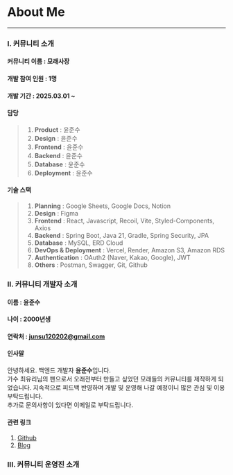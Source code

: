 # About Me

---

### I. 커뮤니티 소개
#### **커뮤니티 이름** : 모래사장
#### **개발 참여 인원** : 1명
#### **개발 기간** : 2025.03.01 ~ 
#### **담당**
> 1. **Product** : 윤준수
> 2. **Design** : 윤준수
> 3. **Frontend** : 윤준수
> 4. **Backend** : 윤준수
> 5. **Database** : 윤준수
> 6. **Deployment** : 윤준수
#### **기술 스택**
> 1. **Planning** : Google Sheets, Google Docs, Notion
> 2. **Design** : Figma
> 3. **Frontend** : React, Javascript, Recoil, Vite, Styled-Components, Axios
> 4. **Backend** : Spring Boot, Java 21, Gradle, Spring Security, JPA
> 5. **Database** : MySQL, ERD Cloud
> 6. **DevOps & Deployment** : Vercel, Render, Amazon S3, Amazon RDS
> 7. **Authentication** : OAuth2 (Naver, Kakao, Google), JWT
> 8. **Others** : Postman, Swagger, Git, Github

### II. 커뮤니티 개발자 소개
#### **이름** : 윤준수
#### **나이** : 2000년생
#### **연락처** : junsu120202@gmail.com
#### **인사말**
안녕하세요. 백엔드 개발자 **윤준수**입니다.  
가수 최유리님의 팬으로서 오래전부터 만들고 싶었던 모래들의 커뮤니티를 제작하게 되었습니다. 지속적으로 피드백 반영하며 개발 및 운영해 나갈 예정이니 많은 관심 및 이용 부탁드립니다.  
추가로 문의사항이 있다면 이메일로 부탁드립니다.
#### **관련 링크**
1. [Github](https://github.com/jueunseuk "클릭 시 깃허브로 이동합니다.")
2. [Blog](https://jundyu.tistory.com "클릭 시 블로그로 이동합니다.")

### III. 커뮤니티 운영진 소개
